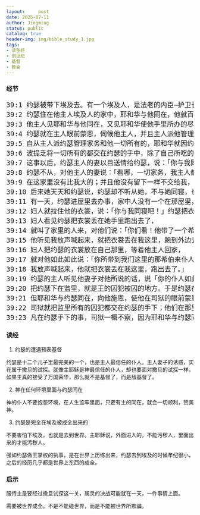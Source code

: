 ```yaml
---
layout:     post
date: 2025-07-11
author: Jingming
status: public
catalog: true
header-img: img/bible_study_1.jpg
tags:
- 读圣经
- 创世纪
- 基督
- 教会
---
```


### 经节
<pre style="font-size: 18px;">
39:1 约瑟被带下埃及去。有一个埃及人，是法老的内臣—护卫长波提乏，从那些带下他来的以实玛利人手下买了他去。
39:2 约瑟住在他主人埃及人的家中，耶和华与他同在，他就百事顺利。
39:3 他主人见耶和华与他同在，又见耶和华使他手里所办的尽都顺利，
39:4 约瑟就在主人眼前蒙恩，伺候他主人，并且主人派他管理家务，把一切所有的都交在他手里。
39:5 自从主人派约瑟管理家务和他一切所有的，耶和华就因约瑟的缘故赐福与那埃及人的家；凡家里和田间一切所有的都蒙耶和华赐福。
39:6 波提乏将一切所有的都交在约瑟的手中，除了自己所吃的饭，别的事一概不知。约瑟原来秀雅俊美。
39:7 这事以后，约瑟主人的妻以目送情给约瑟，说：「你与我同寝吧！」
39:8 约瑟不从，对他主人的妻说：「看哪，一切家务，我主人都不知道；他把所有的都交在我手里。
39:9 在这家里没有比我大的；并且他没有留下一样不交给我，只留下了你，因为你是他的妻子。我怎能作这大恶，得罪神呢？」
39:10 后来她天天和约瑟说，约瑟却不听从她，不与她同寝，也不和她在一处。
39:11 有一天，约瑟进屋里去办事，家中人没有一个在那屋里，
39:12 妇人就拉住他的衣裳，说：「你与我同寝吧！」约瑟把衣裳丢在妇人手里，跑到外边去了。
39:13 妇人看见约瑟把衣裳丢在她手里跑出去了，
39:14 就叫了家里的人来，对他们说：「你们看！他带了一个希伯来人进入我们家里，要戏弄我们。他到我这里来，要与我同寝，我就大声喊叫。
39:15 他听见我放声喊起来，就把衣裳丢在我这里，跑到外边去了。」
39:16 妇人把约瑟的衣裳放在自己那里，等着他主人回家，
39:17 就对他如此如此说：「你所带到我们这里的那希伯来仆人进来要戏弄我，
39:18 我放声喊起来，他就把衣裳丢在我这里，跑出去了。」
39:19 约瑟的主人听见他妻子对他所说的话，说「你的仆人如此如此待我」，他就生气，
39:20 把约瑟下在监里，就是王的囚犯被囚的地方。于是约瑟在那里坐监。
39:21 但耶和华与约瑟同在，向他施恩，使他在司狱的眼前蒙恩。
39:22 司狱就把监里所有的囚犯都交在约瑟的手下；他们在那里所办的事都是经他的手。
39:23 凡在约瑟手下的事，司狱一概不察，因为耶和华与约瑟同在；耶和华使他所做的尽都顺利。
</pre>

### 读经

1. 约瑟的遭遇预表基督

约瑟是十二个儿子里最完美的一个，也是主人最信任的仆人。主人妻子的诱惑，实在属于撒旦的试探。就像主耶稣是神最信任的仆人，却也要面对撒旦的试探一样，如果主真的接受了万国荣华，那么就不是基督了，而是敌基督了。

2. 神在任何环境里面与约瑟同在

神的仆人不要抱怨环境，在人生监牢里面，只要有主的同在，就会一切顺利，赞美神。

3. 约瑟是完全在埃及被成全出来的

不要害怕下埃及，也就是去到世界。主耶稣说，外面进入的，不能污秽人，里面出来的才能污秽人。

强如约瑟做王掌权的执事，是在世界上历练出来，约瑟去到埃及的时候年纪很小，之后的经历几乎都是世界上东西的成全。

### 启示

服侍主是要经过撒旦试探这一关，属灵的决战可能就在一天，一件事情上面。

需要被世界成全。不是不能碰世界，而是不能被世界所欺骗。

